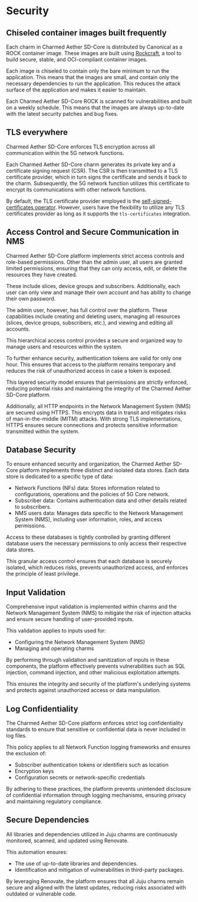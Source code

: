 # Security

## Chiseled container images built frequently

Each charm in Charmed Aether SD-Core is distributed by Canonical as a ROCK container image. These images are built using [Rockcraft]( https://documentation.ubuntu.com/rockcraft/en/latest/), a tool to build secure, stable, and OCI-compliant container images.

Each image is chiseled to contain only the bare minimum to run the application. This means that the images are small, and contain only the necessary dependencies to run the application. This reduces the attack surface of the application and makes it easier to maintain.

Each Charmed Aether SD-Core ROCK is scanned for vulnerabilities and built on a weekly schedule. This means that the images are always up-to-date with the latest security patches and bug fixes.

## TLS everywhere

Charmed Aether SD-Core enforces TLS encryption across all communication within the 5G network functions.

Each Charmed Aether SD-Core charm generates its private key and a certificate signing request (CSR). The CSR is then transmitted to a TLS certificate provider, which in turn signs the certificate and sends it back to the charm. Subsequently, the 5G network function utilizes this certificate to encrypt its communications with other network functions.

By default, the TLS certificate provider employed is the [self-signed-certificates operator](https://charmhub.io/self-signed-certificates). However, users have the flexibility to utilize any TLS certificates provider as long as it supports the `tls-certificates` integration.

## Access Control and Secure Communication in NMS

Charmed Aether SD-Core platform implements strict access controls and role-based permissions. Other than the admin user, all users are granted limited permissions, ensuring that they can only access, edit, or delete the resources they have created. 

These include slices, device groups and subscribers. Additionally, each user can only view and manage their own account and has ability to change their own password.

The admin user, however, has full control over the platform. These capabilities include creating and deleting users, managing all resources (slices, device groups, subscribers, etc.), and viewing and editing all accounts. 

This hierarchical access control provides a secure and organized way to manage users and resources within the system.

To further enhance security, authentication tokens are valid for only one hour. This ensures that access to the platform remains temporary and reduces the risk of unauthorized access in case a token is exposed. 

This layered security model ensures that permissions are strictly enforced, reducing potential risks and maintaining the integrity of the Charmed Aether SD-Core platform.

Additionally, all HTTP endpoints in the Network Management System (NMS) are secured using HTTPS. This encrypts data in transit and mitigates risks of man-in-the-middle (MITM) attacks. With strong TLS implementations, HTTPS ensures secure connections and protects sensitive information transmitted within the system.

## Database Security

To ensure enhanced security and organization, the Charmed Aether SD-Core platform implements three distinct and isolated data stores. Each data store is dedicated to a specific type of data:

- Network Functions (NFs) data: Stores information related to configurations, operations and the policies of 5G Core network.
- Subscriber data: Contains authentication data and other details related to subscribers.
- NMS users data: Manages data specific to the Network Management System (NMS), including user information, roles, and access permissions.

Access to these databases is tightly controlled by granting different database users the necessary permissions to only access their respective data stores. 

This granular access control ensures that each database is securely isolated, which reduces risks, prevents unauthorized access, and enforces the principle of least privilege.

## Input Validation

Comprehensive input validation is implemented within charms and the Network Management System (NMS) to mitigate the risk of injection attacks and ensure secure handling of user-provided inputs. 

This validation applies to inputs used for:

- Configuring the Network Management System (NMS)
- Managing and operating charms

By performing through validation and sanitization of inputs in these components, the platform effectively prevents vulnerabilities such as SQL injection, command injection, and other malicious exploitation attempts. 

This ensures the integrity and security of the platform's underlying systems and protects against unauthorized access or data manipulation.

## Log Confidentiality

The Charmed Aether SD-Core platform enforces strict log confidentiality standards to ensure that sensitive or confidential data is never included in log files.

This policy applies to all Network Function logging frameworks and ensures the exclusion of:

- Subscriber authentication tokens or identifiers such as location
- Encryption keys
- Configuration secrets or network-specific credentials

By adhering to these practices, the platform prevents unintended disclosure of confidential information through logging mechanisms, ensuring privacy and maintaining regulatory compliance.

## Secure Dependencies

All libraries and dependencies utilized in Juju charms are continuously monitored, scanned, and updated using Renovate. 

This automation ensures:

- The use of up-to-date libraries and dependencies.
- Identification and mitigation of vulnerabilities in third-party packages.

By leveraging Renovate, the platform ensures that all Juju charms remain secure and aligned with the latest updates, reducing risks associated with outdated or vulnerable code.